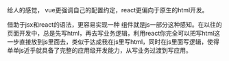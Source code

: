 给人的感觉， vue更强调自己的配置约定，react更偏向于原生的html开发。

借助于jsx和react的语法，更容易实现一种 组件就是js一部分这种感知。在以往的页面开发中，总是先写html，再去写业务逻辑，利用react你完全可以把写html这一步直接放到js里面去，类似于达成我在js里写html，同时在js里面写逻辑，使得单单js近乎就具备了完整的应用级开发能力，从写业务过渡到写应用。


